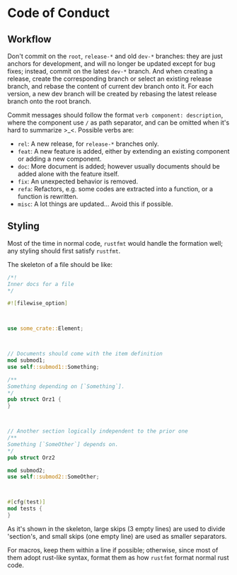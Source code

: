 # Code of Conduct

## Workflow

Don't commit on the `root`, `release-*` and old `dev-*` branches:
they are just anchors for development, and will no longer be updated except for bug fixes;
instead, commit on the latest `dev-*` branch.
And when creating a release, create the corresponding branch or select an existing release branch,
and rebase the content of current dev branch onto it.
For each version, a new dev branch will be created
by rebasing the latest release branch onto the root branch.

Commit messages should follow the format `verb component: description`,
where the component use `/` as path separator,
and can be omitted when it's hard to summarize >\_\<.
Possible verbs are:

- `rel`: A new release, for `release-*` branches only.
- `feat`: A new feature is added,
  either by extending an existing component or adding a new component.
- `doc`: More document is added;
  however usually documents should be added alone with the feature itself.
- `fix`: An unexpected behavior is removed.
- `refa`: Refactors, e.g. some codes are extracted into a function,
  or a function is rewritten.
- `misc`: A lot things are updated... Avoid this if possible.

## Styling

Most of the time in normal code, `rustfmt` would handle the formation well;
any styling should first satisfy `rustfmt`.

The skeleton of a file should be like:
```rust
/*!
Inner docs for a file
*/

#![filewise_option]



use some_crate::Element;



// Documents should come with the item definition
mod submod1;
use self::submod1::Something;

/**
Something depending on [`Something`].
*/
pub struct Orz1 {
}



// Another section logically independent to the prior one
/**
Something [`SomeOther`] depends on.
*/
pub struct Orz2

mod submod2;
use self::submod2::SomeOther;



#[cfg(test)]
mod tests {
}
```

As it's shown in the skeleton,
large skips (3 empty lines) are used to divide 'section's,
and small skips (one empty line) are used as smaller separators.

For macros, keep them within a line if possible;
otherwise, since most of them adopt rust-like syntax,
format them as how `rustfmt` format normal rust code.

[//modeline]: random:// " vim:set spell nofoldenable: "
